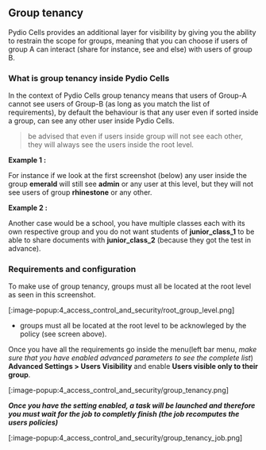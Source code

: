 ## Group tenancy

Pydio Cells provides an additional layer for visibility by giving you the ability to restrain the scope for groups, meaning that you can choose if users of group A can interact (share for instance, see and else) with users of group B.

### What is group tenancy inside Pydio Cells

In the context of Pydio Cells group tenancy means that users of Group-A cannot see users of Group-B (as long as you match the list of requirements), by default the behaviour is that any user even if sorted inside a group, can see any other user inside Pydio Cells.

> be advised that even if users inside group will not see each other, they will always see the users inside the root level.

**Example 1 :**

For instance if we look at the first screenshot (below) any user inside the group **emerald** will still see **admin** or any user at this level, but they will not see users of group **rhinestone** or any other.

**Example 2 :**

Another case would be a school, you have multiple classes each with its own respective group and you do not want students of **junior_class_1** to be able to share documents with **junior_class_2** (because they got the test in advance).

### Requirements and configuration

To make use of group tenancy, groups must all be located at the root level as seen in this screenshot.

[:image-popup:4_access_control_and_security/root_group_level.png]

* groups must all be located at the root level to be acknowleged by the policy (see screen above).

Once you have all the requirements go inside the menu(left bar menu, _make sure that you have enabled advanced parameters to see the complete list_) **Advanced Settings > Users Visibility** and enable **Users visible only to their group**.

[:image-popup:4_access_control_and_security/group_tenancy.png]

_**Once you have the setting enabled, a task will be launched and therefore you must wait for the job to completly finish (the job recomputes the users policies)**_

[:image-popup:4_access_control_and_security/group_tenancy_job.png]
